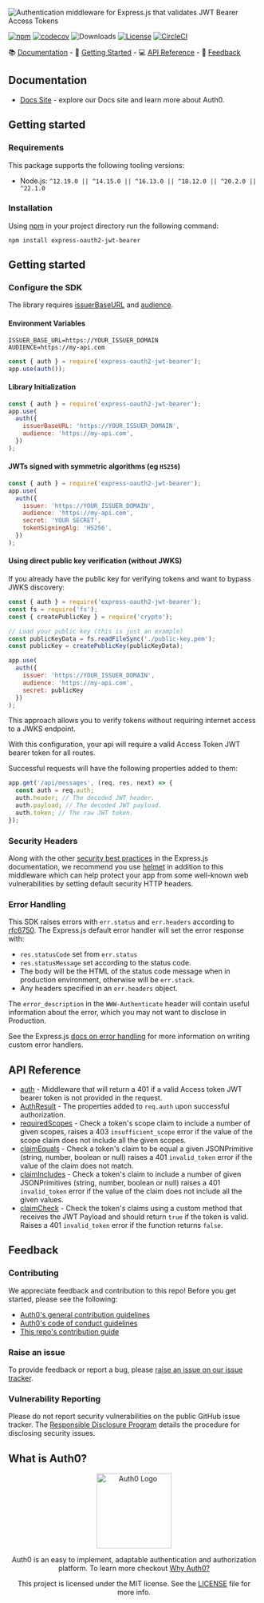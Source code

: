 ![Authentication middleware for Express.js that validates JWT Bearer Access Tokens](https://cdn.auth0.com/website/sdks/banners/express-oauth2-jwt-bearer-banner.png)

[![npm](https://img.shields.io/npm/v/express-oauth2-jwt-bearer.svg?style=flat)](https://www.npmjs.com/package/express-oauth2-jwt-bearer)
[![codecov](https://img.shields.io/badge/coverage-100%25-green)](./jest.config.js#L6-L13)
![Downloads](https://img.shields.io/npm/dw/express-oauth2-jwt-bearer)
[![License](https://img.shields.io/:license-mit-blue.svg?style=flat)](https://opensource.org/licenses/MIT)
[![CircleCI](https://img.shields.io/circleci/build/github/auth0/node-oauth2-jwt-bearer.svg?branch=master&style=flat)](https://circleci.com/gh/auth0/node-oauth2-jwt-bearer)

📚 [Documentation](#documentation) - 🚀 [Getting Started](#getting-started) - 💻 [API Reference](#api-reference) - 💬 [Feedback](#feedback)

## Documentation

- [Docs Site](https://auth0.com/docs) - explore our Docs site and learn more about Auth0.

## Getting started

### Requirements

This package supports the following tooling versions:

- Node.js: `^12.19.0 || ^14.15.0 || ^16.13.0 || ^18.12.0 || ^20.2.0 || ^22.1.0`

### Installation

Using [npm](https://npmjs.org) in your project directory run the following command:

```shell
npm install express-oauth2-jwt-bearer
```

## Getting started

### Configure the SDK

The library requires [issuerBaseURL](https://auth0.github.io/node-oauth2-jwt-bearer/interfaces/AuthOptions.html#issuerBaseURL) and [audience](https://auth0.github.io/node-oauth2-jwt-bearer/interfaces/AuthOptions.html#audience).

#### Environment Variables

```shell
ISSUER_BASE_URL=https://YOUR_ISSUER_DOMAIN
AUDIENCE=https://my-api.com
```

```js
const { auth } = require('express-oauth2-jwt-bearer');
app.use(auth());
```

#### Library Initialization

```js
const { auth } = require('express-oauth2-jwt-bearer');
app.use(
  auth({
    issuerBaseURL: 'https://YOUR_ISSUER_DOMAIN',
    audience: 'https://my-api.com',
  })
);
```

#### JWTs signed with symmetric algorithms (eg `HS256`)

```js
const { auth } = require('express-oauth2-jwt-bearer');
app.use(
  auth({
    issuer: 'https://YOUR_ISSUER_DOMAIN',
    audience: 'https://my-api.com',
    secret: 'YOUR SECRET',
    tokenSigningAlg: 'HS256',
  })
);
```

#### Using direct public key verification (without JWKS)

If you already have the public key for verifying tokens and want to bypass JWKS discovery:

```js
const { auth } = require('express-oauth2-jwt-bearer');
const fs = require('fs');
const { createPublicKey } = require('crypto');

// Load your public key (this is just an example)
const publicKeyData = fs.readFileSync('./public-key.pem');
const publicKey = createPublicKey(publicKeyData);

app.use(
  auth({
    issuer: 'https://YOUR_ISSUER_DOMAIN',
    audience: 'https://my-api.com',
    secret: publicKey
  })
);
```

This approach allows you to verify tokens without requiring internet access to a JWKS endpoint.

With this configuration, your api will require a valid Access Token JWT bearer token for all routes.

Successful requests will have the following properties added to them:

```js
app.get('/api/messages', (req, res, next) => {
  const auth = req.auth;
  auth.header; // The decoded JWT header.
  auth.payload; // The decoded JWT payload.
  auth.token; // The raw JWT token.
});
```

### Security Headers

Along with the other [security best practices](https://expressjs.com/en/advanced/best-practice-security.html) in the Express.js documentation, we recommend you use [helmet](https://www.npmjs.com/package/helmet) in addition to this middleware which can help protect your app from some well-known web vulnerabilities by setting default security HTTP headers.

### Error Handling

This SDK raises errors with `err.status` and `err.headers` according to [rfc6750](https://datatracker.ietf.org/doc/html/rfc6750#section-3). The Express.js default error handler will set the error response with:

- `res.statusCode` set from `err.status`
- `res.statusMessage` set according to the status code.
- The body will be the HTML of the status code message when in production environment, otherwise will be `err.stack`.
- Any headers specified in an `err.headers` object.

The `error_description` in the `WWW-Authenticate` header will contain useful information about the error, which you may not want to disclose in Production.

See the Express.js [docs on error handling](https://expressjs.com/en/guide/error-handling.html) for more information on writing custom error handlers.

## API Reference

- [auth](https://auth0.github.io/node-oauth2-jwt-bearer/functions/auth.html) - Middleware that will return a 401 if a valid Access token JWT bearer token is not provided in the request.
- [AuthResult](https://auth0.github.io/node-oauth2-jwt-bearer/interfaces/AuthResult.html) - The properties added to `req.auth` upon successful authorization.
- [requiredScopes](https://auth0.github.io/node-oauth2-jwt-bearer/functions/requiredScopes.html) - Check a token's scope claim to include a number of given scopes, raises a 403 `insufficient_scope` error if the value of the scope claim does not include all the given scopes.
- [claimEquals](https://auth0.github.io/node-oauth2-jwt-bearer/functions/claimEquals.html) - Check a token's claim to be equal a given JSONPrimitive (string, number, boolean or null) raises a 401 `invalid_token` error if the value of the claim does not match.
- [claimIncludes](https://auth0.github.io/node-oauth2-jwt-bearer/functions/claimIncludes.html) - Check a token's claim to include a number of given JSONPrimitives (string, number, boolean or null) raises a 401 `invalid_token` error if the value of the claim does not include all the given values.
- [claimCheck](https://auth0.github.io/node-oauth2-jwt-bearer/functions/claimCheck.html) - Check the token's claims using a custom method that receives the JWT Payload and should return `true` if the token is valid. Raises a 401 `invalid_token` error if the function returns `false`.

## Feedback

### Contributing

We appreciate feedback and contribution to this repo! Before you get started, please see the following:

- [Auth0's general contribution guidelines](https://github.com/auth0/open-source-template/blob/master/GENERAL-CONTRIBUTING.md)
- [Auth0's code of conduct guidelines](https://github.com/auth0/open-source-template/blob/master/CODE-OF-CONDUCT.md)
- [This repo's contribution guide](https://github.com/auth0/node-oauth2-jwt-bearer/blob/main/CONTRIBUTING.md)

### Raise an issue

To provide feedback or report a bug, please [raise an issue on our issue tracker](https://github.com/auth0/node-oauth2-jwt-bearer/issues).

### Vulnerability Reporting

Please do not report security vulnerabilities on the public GitHub issue tracker. The [Responsible Disclosure Program](https://auth0.com/whitehat) details the procedure for disclosing security issues.

## What is Auth0?

<p align="center">
  <picture>
    <source media="(prefers-color-scheme: dark)" srcset="https://cdn.auth0.com/website/sdks/logos/auth0_dark_mode.png" width="150">
    <source media="(prefers-color-scheme: light)" srcset="https://cdn.auth0.com/website/sdks/logos/auth0_light_mode.png" width="150">
    <img alt="Auth0 Logo" src="https://cdn.auth0.com/website/sdks/logos/auth0_light_mode.png" width="150">
  </picture>
</p>
<p align="center">
  Auth0 is an easy to implement, adaptable authentication and authorization platform. To learn more checkout <a href="https://auth0.com/why-auth0">Why Auth0?</a>
</p>
<p align="center">
  This project is licensed under the MIT license. See the <a href="https://github.com/auth0/node-oauth2-jwt-bearer/blob/main/packages/express-oauth2-jwt-bearer/LICENSE"> LICENSE</a> file for more info.
</p>
